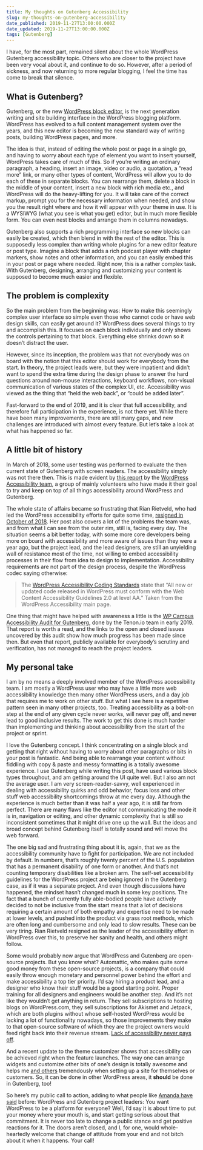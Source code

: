 ```yaml
---
title: My thoughts on Gutenberg Accessibility
slug: my-thoughts-on-gutenberg-accessibility
date_published: 2019-11-27T13:00:00.000Z
date_updated: 2019-11-27T13:00:00.000Z
tags: [Gutenberg]
---
```


I have, for the most part, remained silent about the whole WordPress Gutenberg accessibility topic. Others who are closer to the project have been very vocal about it, and continue to do so. However, after a period of sickness, and now returning to more regular blogging, I feel the time has come to break that silence.

## What is Gutenberg?

Gutenberg, or the new [WordPress block editor](https://wordpress.org/gutenberg/), is the next generation writing and site building interface in the WordPress blogging platform. WordPress has evolved to a full content management system over the years, and this new editor is becoming the new standard way of writing posts, building WordPress pages, and more.

The idea is that, instead of editing the whole post or page in a single go, and having to worry about each type of element you want to insert yourself, WordPress takes care of much of this. So if you&#8217;re writing an ordinary paragraph, a heading, insert an image, video or audio, a quotation, a &#8220;read more&#8221; link, or many other types of content, WordPress will allow you to do each of these in separate blocks. You can rearrange them, delete a block in the middle of your content, insert a new block with rich media etc., and WordPress will do the heavy-lifting for you. It will take care of the correct markup, prompt you for the necessary information when needed, and show you the result right where and how it will appear with your theme in use. It is a WYSIWYG (what you see is what you get) editor, but in much more flexible form. You can even nest blocks and arrange them in columns nowadays.

Gutenberg also supports a rich programming interface so new blocks can easily be created, which then blend in with the rest of the editor. This is supposedly less complex than writing whole plugins for a new editor feature or post type. Imagine a block that adds a rich podcast player with chapter markers, show notes and other information, and you can easily embed this in your post or page where needed. Right now, this is a rather complex task. With Gutenberg, designing, arranging and customizing your content is supposed to become much easier and flexible.

## The problem is complexity

So the main problem from the beginning was: How to make this seemingly complex user interface so simple even those who cannot code or have web design skills, can easily get around it? WordPress does several things to try and accomplish this. It focuses on each block individually and only shows the controls pertaining to that block. Everything else shrinks down so it doesn&#8217;t distract the user.

However, since its inception, the problem was that not everybody was on board with the notion that this editor should work for everybody from the start. In theory, the project leads were, but they were impatient and didn&#8217;t want to spend the extra time during the design phase to answer the hard questions around non-mouse interactions, keyboard workflows, non-visual communication of various states of the complex UI, etc. Accessibility was viewed as the thing that &#8220;held the web back&#8221;, or &#8220;could be added later&#8221;.

Fast-forward to the end of 2019, and it is clear that full accessibility, and therefore full participation in the experience,  is not there yet. While there have been many improvements, there are still many gaps, and new challenges are introduced with almost every feature. But let&#8217;s take a look at what has happened so far.

## A little bit of history

In March of 2018, some user testing was performed to evaluate the then current state of Gutenberg with screen readers. The accessibility simply was not there then. This is made evident by [this report](https://make.wordpress.org/accessibility/2018/10/29/report-on-the-accessibility-status-of-gutenberg/) by the [WordPress Accessibility team](https://make.wordpress.org/Accessibility/), a group of mainly volunteers who have made it their goal to try and keep on top of all things accessibility around WordPress and Gutenberg.

The whole state of affairs became so frustrating that Rian Rietveld, who had led the WordPress accessibility efforts for quite some time, [resigned in October of 2018](https://rianrietveld.com/2018/10/09/i-have-resigned-the-wordpress-accessibility-team/). Her post also covers a lot of the problems the team was, and from what I can see from the outer rim, still is, facing every day. The situation seems a bit better today, with some more core developers being more on board with accessibility and more aware of issues than they were a year ago, but the project lead, and the lead designers, are still an unyielding wall of resistance most of the time, not willing to embed accessibility processes in their flow from idea to design to implementation. Accessibility requirements are not part of the design process, despite the WordPress codec saying otherwise:

> The [WordPress Accessibility Coding Standards](https://make.wordpress.org/core/handbook/best-practices/coding-standards/accessibility-coding-standards/) state that “All new or updated code released in WordPress must conform with the Web Content Accessibility Guidelines 2.0 at level AA.”
> Taken from the WordPress Accessibility main page.

One thing that might have helped with awareness a little is the [WP Campus Accessibility Audit for Gutenberg](https://wpcampus.org/audit/), done by the Tenon.io team in early 2019. That report is worth a read, and the links to the open and closed issues uncovered by this audit show how much progress has been made since then. But even that report, publicly available for everybody&#8217;s scrutiny and verification, has not managed to reach the project leaders.

## My personal take

I am by no means a deeply involved member of the WordPress accessibility team. I am mostly a WordPress user who may have a little more web accessibility knowledge then many other WordPress users, and a day job that requires me to work on other stuff. But what I see here is a repetitive pattern seen in many other projects, too. Treating accessibility as a bolt-on step at the end of any given cycle never works, will never pay off, and never lead to good inclusive results. The work to get this done is much harder than implementing and thinking about accessibility from the start of the project or sprint.

I love the Gutenberg concept. I think concentrating on a single block and getting that right without having to worry about other paragraphs or bits in your post is fantastic. And being able to rearrange your content without fiddling with copy & paste and messy formatting is a totally awesome experience. I use Gutenberg while writing this post, have used various block types throughout, and am getting around the UI quite well. But I also am not the average user. I am very screen-reader-savvy, well experienced in dealing with accessibility quirks and odd behavior, focus loss and other stuff web accessibility shortcomings throw at me every day. Although the experience is much better than it was half a year ago, it is still far from perfect. There are many flaws like the editor not communicating the mode it is in, navigation or editing, and other dynamic complexity that is still so inconsistent sometimes that it might drive one up the wall. But the ideas and broad concept behind Gutenberg itself is totally sound and will move the web forward.

The one big sad and frustrating thing about it is, again, that we as the accessibility community have to fight for participation. We are not included by default. In numbers, that&#8217;s roughly twenty percent of the U.S. population that has a permanent disability of one form or another. And that&#8217;s not counting temporary disabilities like a broken arm. The self-set accessibility guidelines for the WordPress project are being ignored in the Gutenberg case, as if it was a separate project. And even though discussions have happened, the mindset hasn&#8217;t changed much in some key positions. The fact that a bunch of currently fully able-bodied people have actively decided to not be inclusive from the start means that a lot of decisions requiring a certain amount of both empathy and expertise need to be made at lower levels, and pushed into the product via grass root methods, which are often long and cumbersome and only lead to slow results. These can be very tiring. Rian Rietveld resigned as the leader of the accessibility effort in WordPress over this, to preserve her sanity and health, and others might follow.

Some would probably now argue that WordPress and Gutenberg are open-source projects. But you know what? Automattic, who makes quite some good money from these open-source projects, is a company that could easily throw enough monetary and personnel power behind the effort and make accessibility a top tier priority. I&#8217;d say hiring a product lead, and a designer who know their stuff would be a good starting point. Proper training for all designers and engineers would be another step. And it&#8217;s not like they wouldn&#8217;t get anything in return. They sell subscriptions to hosting blogs on WordPress.com, they sell subscriptions for Akismet and Jetpack, which are both plugins without whose self-hosted WordPress would be lacking a lot of functionality nowadays, so those improvements they make to that open-source software of which they are the project owners would feed right back into their revenue stream. [Lack of accessibility never pays off](https://www.deque.com/blog/the-business-case-for-accessibility/).

And a recent update to the theme customizer shows that accessibility can be achieved right when the feature launches. The way one can arrange widgets and customize other bits of one&#8217;s design is totally awesome and helps me [and others](https://www.customerservant.com/7993-2/) tremendously when setting up a site for themselves or customers. So, it can be done in other WordPress areas, it **should** be done in Gutenberg, too!

So here&#8217;s my public call to action, adding to what people like [Amanda have said](https://www.customerservant.com/8041-2/) before: WordPress and Gutenberg project leaders: You want WordPress to be a platform for everyone? Well, I&#8217;d say it is about time to put your money where your mouth is, and start getting serious about that commitment. It is never too late to change a public stance and get positive reactions for it. The doors aren&#8217;t closed, and I, for one, would whole-heartedly welcome that change of attitude from your end and not bitch about it when it happens. Your call!
